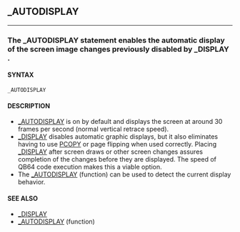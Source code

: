 ## _AUTODISPLAY
---

### The _AUTODISPLAY statement enables the automatic display of the screen image changes previously disabled by _DISPLAY .

#### SYNTAX

`_AUTODISPLAY`

#### DESCRIPTION
* [_AUTODISPLAY](./_AUTODISPLAY.md) is on by default and displays the screen at around 30 frames per second (normal vertical retrace speed).
* [_DISPLAY](./_DISPLAY.md) disables automatic graphic displays, but it also eliminates having to use [PCOPY](./PCOPY.md) or page flipping when used correctly. Placing [_DISPLAY](./_DISPLAY.md) after screen draws or other screen changes assures completion of the changes before they are displayed. The speed of QB64 code execution makes this a viable option.
* The [_AUTODISPLAY](./_AUTODISPLAY.md) (function) can be used to detect the current display behavior.


#### SEE ALSO
* [_DISPLAY](./_DISPLAY.md)
* [_AUTODISPLAY](./_AUTODISPLAY.md) (function)
